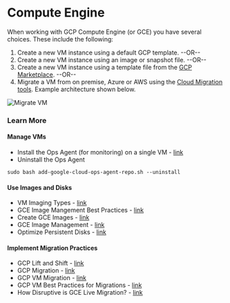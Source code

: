 # Compute Engine

When working with GCP Compute Engine (or GCE) you have several choices.  These include the following:

1) Create a new VM instance using a default GCP template.    --OR--
2) Create a new VM instance using an image or snapshot file. --OR--
3) Create a new VM instance using a template file from the [GCP Marketplace](https://console.cloud.google.com/marketplace/browse?filter=solution-type:vm&project=lynnlangit). --OR--
4) Migrate a VM from on premise, Azure or AWS using the [Cloud Migration tools](https://cloud.google.com/migrate/compute-engine/docs/4.11/concepts/architecture/gcp-reference-architecture). Example architecture shown below.

![Migrate VM](https://github.com/lynnlangit/gcp-essentials/blob/master/7_sample_data/images/migrate-vms.png)

### Learn More

#### Manage VMs

- Install the Ops Agent (for monitoring) on a single VM - [link](https://cloud.google.com/stackdriver/docs/solutions/agents/ops-agent/installation)
- Uninstall the Ops Agent
```
sudo bash add-google-cloud-ops-agent-repo.sh --uninstall
```

#### Use Images and Disks

- VM Imaging Types - [link](https://cloud.google.com/compute/docs/machine-images) 
- GCE Image Mangement Best Practices - [link](https://cloud.google.com/solutions/image-management-best-practices)
- Create GCE Images - [link](https://cloud.google.com/compute/docs/images/create-delete-deprecate-private-images#creating_a_custom_image)
- GCE Image Management - [link](https://cloud.google.com/compute/docs/images/export-image)
- Optimize Persistent Disks - [link](https://www.youtube.com/watch?v=JrLETgBSoa8)

#### Implement Migration Practices

- GCP Lift and Shift - [link](https://cloud.google.com/files/Lift-and-Shift-onto-Google-Cloud.pdf)
- GCP Migration - [link](https://cloud.google.com/solutions/migration-center/)
- GCP VM Migration - [link](https://cloud.google.com/vm-migrate/)
- GCP VM Best Practices for Migrations - [link](https://cloud.google.com/solutions/best-practices-migrating-vm-to-compute-engine)
- How Disruptive is GCE Live Migration? - [link](https://blog.doit-intl.com/how-live-is-google-compute-engine-live-migration-f875e96ba923)



